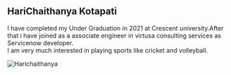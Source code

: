 ## HariChaithanya Kotapati

I have completed my Under Graduation in 2021 at Crescent university.After that i have joined as a associate engineer in virtusa consulting services as Servicenow developer.<br>
I am very much interested in playing sports like cricket and volleyball.

![Harichaithanya](https://github.com/HariChaithanya/my2-kotapati/assets/143056895/98e2ced1-2a85-475c-a2ca-441a326e25d7)

